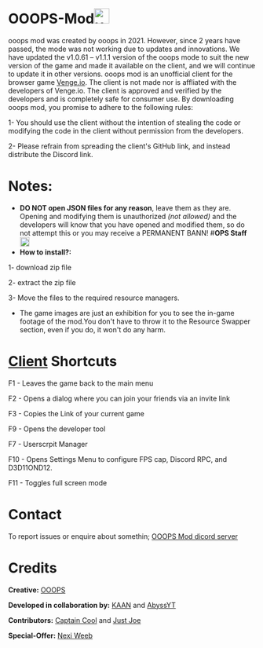 # OOOPS-Mod<img src="https://iili.io/JTflAKJ.png" alt="verified" width="31" height="31"> 
ooops mod was created by ooops in 2021. However, since 2 years have passed, the mode was not working due to updates and innovations. We have updated the v1.0.61 – v1.1.1 version of the ooops mode to suit the new version of the game and made it available on the client, and we will continue to update it in other versions. ooops mod is an unofficial client for the browser game [Venge.io](Venge.io). The client is not made nor is affliated with the developers of Venge.io. The client is approved and verified by the developers and is completely safe for consumer use. By downloading ooops mod, you promise to adhere to the following rules:

1- You should use the client without the intention of stealing the code or modifying the code in the client without permission from the developers.

2- Please refrain from spreading the client's GitHub link, and instead distribute the Discord link. 

# Notes:
- **DO NOT open JSON files for any reason**, leave them as they are. Opening and modifying them is unauthorized _(not allowed)_ and the developers will know that you have opened and modified them, so do not attempt this or you may receive a PERMANENT BANN! #**OPS Staff** <img src="https://iili.io/JTflAKJ.png" alt="verified" width="19" height="19">
- **How to install?:**

 1- download zip file

 2- extract the zip file

 3- Move the files to the required resource managers.
  
- The game images are just an exhibition for you to see the in-game footage of the mod.You don't have to throw it to the Resource Swapper section, even if you do, it won't do any harm.

# [Client](https://social.venge.io/client) Shortcuts
F1 - Leaves the game back to the main menu

F2 - Opens a dialog where you can join your friends via an invite link

F3 - Copies the Link of your current game

F9 - Opens the developer tool

F7 - Userscrpit Manager

F10 - Opens Settings Menu to configure FPS cap, Discord RPC, and D3D11OND12.

F11 - Toggles full screen mode

# Contact
To report issues or enquire about somethin; [OOOPS Mod dicord server](https://youtube.com/@OOOPSio?si=KjjgGN1gNQo6A8sd)
#  Credits
**Creative:**
[OOOPS](https://youtube.com/@OOOPSio?si=KjjgGN1gNQo6A8sd)

**Developed in collaboration by:** 
[KAAN](https://youtube.com/@KAANvg?si=ygdbqbT-whYhZeKg) 
and [AbyssYT](https://youtube.com/@abyssytvenge6643?si=LlEMkb4DZ5TECYn3)

**Contributors:**
[Captain Cool](https://github.com/Capta1nCool) and [Just Joe](https://github.com/JustxJoe)

**Special-Offer:** [Nexi Weeb](https://github.com/JustxJoe/NeXi-Weeb)
